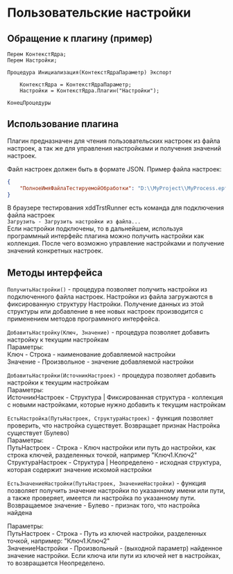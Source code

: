 # Пользовательские настройки

## Обращение к плагину (пример)

```bsl
Перем КонтекстЯдра;
Перем Настройки;

Процедура Инициализация(КонтекстЯдраПараметр) Экспорт
	
	КонтекстЯдра = КонтекстЯдраПараметр;
	Настройки = КонтекстЯдра.Плагин("Настройки");
	
КонецПроцедуры
```

## Использование плагина
Плагин предназначен для чтения пользовательских настроек из файла настроек, а так же для управления настройками и получения значений настроек.

Файл настроек должен быть в формате JSON. Пример файла настроек:
```json
{
    "ПолноеИмяФайлаТестируемойОбработки": "D:\\MyProject\\MyProcess.epf"
}
```

В браузере тестирования xddTrstRunner есть команда для подключения файла настроек  
`Загрузить - Загрузить настройки из файла...`  
Если настройки подключены, то в дальнейшем, используя программный интерфейс плагина можно получить настройки как коллекция. После чего возможно управление настройками и получение значений конкретных настроек.

## Методы интерфейса

`ПолучитьНастройки()` - процедура позволяет получить настройки из подключенного файла настроек. Настройки из файла загружаются в фиксированную структуру Настройки. Получение данных из этой структуры или добавление в нее новых настроек производится с применением методов программного интерфейса.

`ДобавитьНастройку(Ключ, Значение)` - процедура позволяет добавить настройку к текущим настройкам  
Параметры:  
Ключ - Строка - наименование добавляемой настройки  
Значение - Произвольное - значение добавляемой настройки

`ДобавитьНастройки(ИсточникНастроек)` - процедура позволяет добавить настройки к текущим настройкам  
Параметры:  
ИсточникНастроек - Структура | Фиксированная структура - коллекция с новыми настройками, которые нужно добавить к текущим настройкам

`ЕстьНастройка(ПутьНастроек, СтруктураНастроек)` - функция позволяет проверить, что настройка существует. Возвращает признак Настройка существует (Булево)  
Параметры:  
ПутьНастроек - Строка - Ключ настройки или путь до настройки, как строка ключей, разделенных точкой, например "Ключ1.Ключ2"  
СтруктураНастроек - Структура | Неопределено - исходная структура, которая содержит значение искомой настройки

`ЕстьЗначениеНастройки(ПутьНастроек, ЗначениеНастройки)` - функция позволяет получить значение настройки по указанному имени или пути, а также проверяет, имеется ли настройка по указанному пути. Возвращаемое значение - Булево - признак того, что настройка найдена  

Параметры:  
ПутьНастроек - Строка - Путь из ключей настройки, разделенных точкой, например: "Ключ1.Ключ2"  
ЗначениеНастройки - Произвольный - (выходной параметр) найденное значение настройки. Если ключа или пути из ключей нет в настройках, то возвращается Неопределено.
